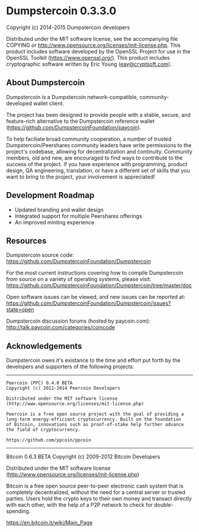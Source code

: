 Dumpstercoin 0.3.3.0
===============

Copyright (c) 2014-2015 Dumpstercoin developers

Distributed under the MIT software license, see the accompanying
file COPYING or http://www.opensource.org/licenses/mit-license.php.
This product includes software developed by the OpenSSL Project for use in
the OpenSSL Toolkit (https://www.openssl.org/).  This product includes
cryptographic software written by Eric Young (eay@cryptsoft.com).


About Dumpstercoin
-------------
Dumpstercoin is a Dumpstercoin network-compatible, community-developed wallet client.

The project has been designed to provide people with a
stable, secure, and feature-rich alternative to the Dumpstercoin reference
wallet (https://github.com/DumpstercoinFoundation/paycoin).

To help faciliate broad community cooperation, a number of trusted
Dumpstercoin/Peershares community leaders have write permissions to the project's
codebase, allowing for decentralization and continuity. Community members,
old and new, are encouraged to find ways to contribute to the success of
the project. If you have experience with programming, product design,
QA engineering, translation, or have a different set of skills that you want to
bring to the project, your involvement is appreciated!


Development Roadmap
-------------------
* Updated branding and wallet design
* Integrated support for multiple Peershares offerings
* An improved minting experience


Resources
---------
Dumpstercoin source code: https://github.com/DumpstercoinFoundation/Dumpstercoin

For the most current instructions covering how to compile Dumpstercoin from
source on a variety of operating systems, please visit:
https://github.com/DumpstercoinFoundation/Dumpstercoin/tree/master/doc

Open software issues can be viewed, and new issues can be reported at:
https://github.com/DumpstercoinFoundation/Dumpstercoin/issues?state=open

Dumpstercoin discussion forums (hosted by paycoin.com):
http://talk.paycoin.com/categories/coincode



Acknowledgements
----------------
Dumpstercoin owes it's existance to the time and effort put forth by
the developers and supporters of the following projects:

***

    Peercoin (PPC) 0.4.0 BETA
    Copyright (c) 2011-2014 Peercoin Developers

    Distributed under the MIT software license
    (http://www.opensource.org/licenses/mit-license.php)

    Peercoin is a free open source project with the goal of providing a
    long-term energy-efficient cryptocurrency. Built on the foundation
    of Bitcoin, innovations such as proof-of-stake help further advance
    the field of cryptocurrency.

    https://github.com/ppcoin/ppcoin

***

   Bitcoin 0.6.3 BETA
   Copyright (c) 2009-2012 Bitcoin Developers

   Distributed under the MIT software license
   (http://www.opensource.org/licenses/mit-license.php)

   Bitcoin is a free open source peer-to-peer electronic cash system that is
   completely decentralized, without the need for a central server or trusted
   parties.  Users hold the crypto keys to their own money and transact directly
   with each other, with the help of a P2P network to check for double-spending.

   https://en.bitcoin.it/wiki/Main_Page
